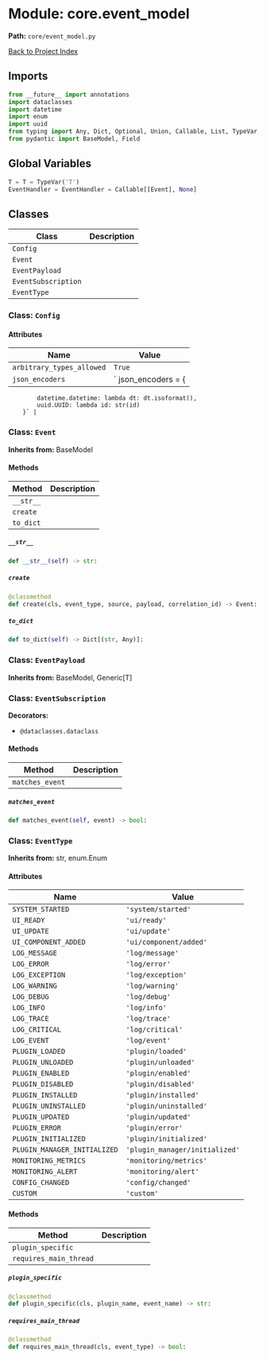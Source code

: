 # Module: core.event_model

**Path:** `core/event_model.py`

[Back to Project Index](../../index.md)

## Imports
```python
from __future__ import annotations
import dataclasses
import datetime
import enum
import uuid
from typing import Any, Dict, Optional, Union, Callable, List, TypeVar, Generic
from pydantic import BaseModel, Field
```

## Global Variables
```python
T = T = TypeVar('T')
EventHandler = EventHandler = Callable[[Event], None]
```

## Classes

| Class | Description |
| --- | --- |
| `Config` |  |
| `Event` |  |
| `EventPayload` |  |
| `EventSubscription` |  |
| `EventType` |  |

### Class: `Config`

#### Attributes

| Name | Value |
| --- | --- |
| `arbitrary_types_allowed` | `True` |
| `json_encoders` | `        json_encoders = {
            datetime.datetime: lambda dt: dt.isoformat(),
            uuid.UUID: lambda id: str(id)
        }` |

### Class: `Event`
**Inherits from:** BaseModel

#### Methods

| Method | Description |
| --- | --- |
| `__str__` |  |
| `create` |  |
| `to_dict` |  |

##### `__str__`
```python
def __str__(self) -> str:
```

##### `create`
```python
@classmethod
def create(cls, event_type, source, payload, correlation_id) -> Event:
```

##### `to_dict`
```python
def to_dict(self) -> Dict[(str, Any)]:
```

### Class: `EventPayload`
**Inherits from:** BaseModel, Generic[T]

### Class: `EventSubscription`
**Decorators:**
- `@dataclasses.dataclass`

#### Methods

| Method | Description |
| --- | --- |
| `matches_event` |  |

##### `matches_event`
```python
def matches_event(self, event) -> bool:
```

### Class: `EventType`
**Inherits from:** str, enum.Enum

#### Attributes

| Name | Value |
| --- | --- |
| `SYSTEM_STARTED` | `'system/started'` |
| `UI_READY` | `'ui/ready'` |
| `UI_UPDATE` | `'ui/update'` |
| `UI_COMPONENT_ADDED` | `'ui/component/added'` |
| `LOG_MESSAGE` | `'log/message'` |
| `LOG_ERROR` | `'log/error'` |
| `LOG_EXCEPTION` | `'log/exception'` |
| `LOG_WARNING` | `'log/warning'` |
| `LOG_DEBUG` | `'log/debug'` |
| `LOG_INFO` | `'log/info'` |
| `LOG_TRACE` | `'log/trace'` |
| `LOG_CRITICAL` | `'log/critical'` |
| `LOG_EVENT` | `'log/event'` |
| `PLUGIN_LOADED` | `'plugin/loaded'` |
| `PLUGIN_UNLOADED` | `'plugin/unloaded'` |
| `PLUGIN_ENABLED` | `'plugin/enabled'` |
| `PLUGIN_DISABLED` | `'plugin/disabled'` |
| `PLUGIN_INSTALLED` | `'plugin/installed'` |
| `PLUGIN_UNINSTALLED` | `'plugin/uninstalled'` |
| `PLUGIN_UPDATED` | `'plugin/updated'` |
| `PLUGIN_ERROR` | `'plugin/error'` |
| `PLUGIN_INITIALIZED` | `'plugin/initialized'` |
| `PLUGIN_MANAGER_INITIALIZED` | `'plugin_manager/initialized'` |
| `MONITORING_METRICS` | `'monitoring/metrics'` |
| `MONITORING_ALERT` | `'monitoring/alert'` |
| `CONFIG_CHANGED` | `'config/changed'` |
| `CUSTOM` | `'custom'` |

#### Methods

| Method | Description |
| --- | --- |
| `plugin_specific` |  |
| `requires_main_thread` |  |

##### `plugin_specific`
```python
@classmethod
def plugin_specific(cls, plugin_name, event_name) -> str:
```

##### `requires_main_thread`
```python
@classmethod
def requires_main_thread(cls, event_type) -> bool:
```
